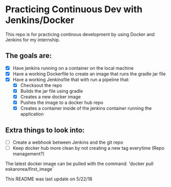 # Practicing Continuous Dev with Jenkins/Docker

This repo is for practicing continous development by using Docker and Jenkins for my internship.

## The goals are:
- [x] Have jenkins running on a container on the local machine
- [x] Have a working Dockerfile to create an image that runs the gradle jar file
- [x] Have a working Jenkinsfile that with run a pipeline that:
    - [x] Checksout the repo
    - [x] Builds the jar file using gradle
    - [x] Creates a new docker image
    - [x] Pushes the image to a docker hub repo
    - [x] Creates a container inside of the jenkins container running the application

## Extra things to look into:
- [ ] Create a webhook between Jenkins and the git repo
- [ ] Keep docker hub more clean by not creating a new tag everytime (Repo management?)

The latest docker image can be pulled with the command: 
'docker pull eskaronea/first_image`


This README was last update on 5/22/18